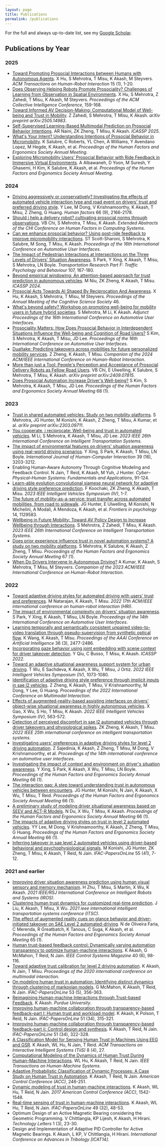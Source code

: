 ```yaml
---
layout: page
title: Publications
permalink: /publications
---
```


For the full and always up-to-date list, see my [Google Scholar](https://scholar.google.com/citations?user=03uSPzAAAAAJ).

## Publications by Year

### 2025
- [Toward Promoting Prosocial Interactions between Humans with Autonomous Agents](https://doi.org/10.1145/3746462). X Hu, S Mehrotra, T Misu, K Akash, M Steyvers. *ACM Transactions on Human-Robot Interaction* 15 (1), 1-20.
- [Does Observing Helping Robots Promote Prosociality? Challenges of Learning from Observation in Spatial Environments](https://doi.org/10.1145/3715928.3737476). X Hu, S Mehrotra, Z Zahedi, T Misu, K Akash, M Steyvers. *Proceedings of the ACM Collective Intelligence Conference*, 159-168.
- [Toward Informed AV Decision-Making: Computational Model of Well-being and Trust in Mobility](https://doi.org/10.48550/arXiv.2505.14983). Z Zahedi, S Mehrotra, T Misu, K Akash. *arXiv preprint arXiv:2505.14983*.
- [Self-Supervised Learning-Based Multimodal Prediction on Prosocial Behavior Intentions](https://doi.org/10.1109/ICASSP49660.2025.10890650). AR Naini, ZK Zheng, T Misu, K Akash. *ICASSP 2025*.
- [What's Your Intent? Understanding Intentions of Prosocial Behavior in Micromobility](https://doi.org/10.1177/10711813251370742). K Salubre, C Roberts, YL Chen, A Williams, Y Avendano Lopez, M Hegde, K Akash, et al. *Proceedings of the Human Factors and Ergonomics Society Annual Meeting*.
- [Exploring Micromobility Users' Prosocial Behavior with Ride Feedback in Immersive Virtual Environments](https://doi.org/10.1177/1071181325136937). A Albawaneh, D Yoon, M Suresh, Y Ghasemi, H Kim, K Salubre, K Akash, et al. *Proceedings of the Human Factors and Ergonomics Society Annual Meeting*.

### 2024
- [Driving aggressively or conservatively? Investigating the effects of automated vehicle interaction type and road event on drivers' trust and preferred driving style](https://doi.org/10.1177/00187208231181199). Y Lee, M Dong, V Krishnamoorthy, K Akash, T Misu, Z Zheng, G Huang. *Human factors* 66 (9), 2166-2178.
- [Should i help a delivery robot? cultivating prosocial norms through observations](https://doi.org/10.1145/3613905.365085). VB Chi, S Mehrotra, T Misu, K Akash. *Extended Abstracts of the CHI Conference on Human Factors in Computing Systems*.
- [Can we enhance prosocial behavior? Using post-ride feedback to improve micromobility interactions](https://doi.org/10.1145/3640792.3675739). ST Scott-Sharoni, S Mehrotra, K Salubre, M Song, T Misu, K Akash. *Proceedings of the 16th International Conference on Automotive User Interfaces*.
- [The Impact of Pedestrian Interactions at Intersections on the Three Levels of Drivers' Situation Awareness](https://doi.org/10.1016/j.trf.2024.08.023). S Park, Y Xing, K Akash, T Misu, S Mehrotra, LN Boyle. *Transportation Research Part F: Traffic Psychology and Behaviour* 107, 167-180.
- [Beyond empirical windowing: An attention-based approach for trust prediction in autonomous vehicles](https://doi.org/10.1109/ICASSP48485.2024.10446116). M Niu, ZK Zheng, K Akash, T Misu. *ICASSP 2024*.
- [Prosocial Acts Towards AI Shaped By Reciprocation And Awareness](https://doi.org/10.25602/GOLD.CogSci.2024.46). X Hu, K Akash, S Mehrotra, T Misu, M Steyvers. *Proceedings of the Annual Meeting of the Cognitive Science Society* 46.
- [What's beyond safety? Workshop on promoting well-being for mobility users in future hybrid societies](https://doi.org/10.1145/3670653.3670688). S Mehrotra, M Li, K Akash. *Adjunct Proceedings of the 16th International Conference on Automotive User Interfaces*.
- [Prosociality Matters: How Does Prosocial Behavior in Interdependent Situations Influence the Well-being and Cognition of Road Users?](https://doi.org/10.1145/3670653.3670672) S Kim, S Mehrotra, K Akash, T Misu, JD Lee. *Proceedings of the 16th International Conference on Automotive User Interfaces*.
- [Dualtake: Predicting takeovers across mobilities for future personalized mobility services](https://doi.org/10.1145/3610978.3640610). Z Zheng, K Akash, T Misu. *Companion of the 2024 ACM/IEEE International Conference on Human-Robot Interaction*.
- [More than just a Tool: People's Perception and Acceptance of Prosocial Delivery Robots as Fellow Road Users](https://doi.org/10.48550/arXiv.2409.07815). VB Chi, E Ulwelling, K Salubre, S Mehrotra, T Misu, K Akash. *arXiv preprint arXiv:2409.07815*.
- [Does Prosocial Automation Increase Driver's Well-being?](https://doi.org/10.1177/1071181324681155) S Kim, S Mehrotra, K Akash, T Misu, JD Lee. *Proceedings of the Human Factors and Ergonomics Society Annual Meeting* 68 (1).

### 2023
- [Trust in shared automated vehicles: Study on two mobility platforms](https://doi.org/10.48550/arXiv.2303.09711). S Mehrotra, JG Hunter, M Konishi, K Akash, Z Zheng, T Misu, A Kumar, et al. *arXiv preprint arXiv:2303.09711*.
- [You cooperate, i reciprocate: Well-being and trust in automated vehicles](https://doi.org/10.1109/ITSC57777.2023.10422275). M Li, S Mehrotra, K Akash, T Misu, JD Lee. *2023 IEEE 26th International Conference on Intelligent Transportation Systems*.
- [The impact of environmental features on drivers' situation awareness using real-world driving scenarios](https://doi.org/10.1080/10447318.2023.2241629). Y Xing, S Park, K Akash, T Misu, LN Boyle. *International Journal of Human–Computer Interaction* 39 (16), 3203-3212.
- Enabling Human‐Aware Autonomy Through Cognitive Modeling and Feedback Control. N Jain, T Reid, K Akash, M Yuh, J Hunter. *Cyber–Physical–Human Systems: Fundamentals and Applications*, 91-124.
- [Learn-able evolution convolutional siamese neural network for adaptive driving style preference prediction](https://doi.org/10.1109/IV55152.2023.10186593). F Koochaki, ZK Zheng, K Akash, T Misu. *2023 IEEE Intelligent Vehicles Symposium (IV)*, 1-7.
- [The future of mobility-as-a-service: trust transfer across automated mobilities, from road to sidewalk](https://doi.org/10.3389/fpsyg.2023.1129583). JG Hunter, E Ulwelling, M Konishi, N Michelini, A Modali, A Mendoza, K Akash, et al. *Frontiers in psychology* 14, 1129583.
- [Wellbeing in Future Mobility: Toward AV Policy Design to Increase Wellbeing through Interactions](https://doi.org/10.1109/ITSC57777.2023.10422194). S Mehrotra, Z Zahedi, T Misu, K Akash. *2023 IEEE 26th International Conference on Intelligent Transportation Systems*.
- [Does prior experience influence trust in novel automation systems? A study on two mobility platforms](https://doi.org/10.1177/1071181323671158). S Mehrotra, K Salubre, K Akash, Z Zheng, T Misu. *Proceedings of the Human Factors and Ergonomics Society Annual Meeting* 67 (1).
- [When Do Drivers Intervene In Autonomous Driving?](https://doi.org/10.1145/3568294.3580125) A Kumar, K Akash, S Mehrotra, T Misu, M Steyvers. *Companion of the 2023 ACM/IEEE International Conference on Human-Robot Interaction*.

### 2022
- [Toward adaptive driving styles for automated driving with users' trust and preferences](https://doi.org/10.1109/HRI53351.2022.9889313). M Natarajan, K Akash, T Misu. *2022 17th ACM/IEEE international conference on human-robot interaction (HRI)*.
- [The impact of environmental complexity on drivers' situation awareness](https://doi.org/10.1145/3543174.3546831). S Park, Y Xing, K Akash, T Misu, LN Boyle. *Proceedings of the 14th International Conference on Automotive User Interfaces*.
- [Learning temporally and semantically consistent unpaired video-to-video translation through pseudo-supervision from synthetic optical flow](https://doi.org/10.1609/aaai.v36i3.20148). K Wang, K Akash, T Misu. *Proceedings of the AAAI Conference on Artificial Intelligence* 36 (3), 2477-2486.
- [Incorporating gaze behavior using joint embedding with scene context for driver takeover detection](https://doi.org/10.1109/ICASSP43922.2022.9747779). Y Qiu, C Busso, T Misu, K Akash. *ICASSP 2022*.
- [Toward an adaptive situational awareness support system for urban driving](https://doi.org/10.1109/IV51971.2022.9827205). T Wu, E Sachdeva, K Akash, X Wu, T Misu, J Ortiz. *2022 IEEE Intelligent Vehicles Symposium (IV)*, 1073-1080.
- [Identification of adaptive driving style preference through implicit inputs in sae l2 vehicles](https://doi.org/10.1145/3536221.3556637). Z Zheng, K Akash, T Misu, V Krishnamoorthy, M Dong, Y Lee, G Huang. *Proceedings of the 2022 International Conference on Multimodal Interaction*.
- [Effects of augmented-reality-based assisting interfaces on drivers' object-wise situational awareness in highly autonomous vehicles](https://doi.org/10.1109/IV51971.2022.9827008). X Gao, X Wu, S Ho, T Misu, K Akash. *2022 IEEE Intelligent Vehicles Symposium (IV)*, 563-572.
- [Detection of perceived discomfort in sae l2 automated vehicles through driver takeovers and physiological spikes](https://doi.org/10.1109/ITSC55140.2022.9922161). ZK Zheng, K Akash, T Misu. *2022 IEEE 25th international conference on intelligent transportation systems*.
- [Investigating users' preferences in adaptive driving styles for level 2 driving automation](https://doi.org/10.1145/3543174.3546088). Z Sajedinia, K Akash, Z Zheng, T Misu, M Dong, V Krishnamoorthy, et al. *Proceedings of the 14th international conference on automotive user interfaces*.
- [Investigating the impact of context and environment on driver's situation awareness](https://doi.org/10.1177/1071181322661317). Y Xing, S Park, K Akash, X Wu, T Misu, LN Boyle. *Proceedings of the Human Factors and Ergonomics Society Annual Meeting* 66 (1).
- [The interaction gap: A step toward understanding trust in autonomous vehicles between encounters](https://doi.org/10.1177/1071181322661311). JG Hunter, M Konishi, N Jain, K Akash, X Wu, T Misu, T Reid. *Proceedings of the Human Factors and Ergonomics Society Annual Meeting* 66 (1).
- [A preliminary study of modeling driver situational awareness based on SEEV and ACT-R Models](https://doi.org/10.1177/1071181322661246). N Du, X Wu, T Misu, K Akash. *Proceedings of the Human Factors and Ergonomics Society Annual Meeting* 66 (1).
- [The impacts of adaptive driving styles on trust in level 2 automated vehicles](https://doi.org/10.1177/1071181322661327). YY Lee, M Dong, V Krishnamoorthy, K Akash, Z Zheng, T Misu, G Huang. *Proceedings of the Human Factors and Ergonomics Society Annual Meeting* 66 (1).
- [Inferring takeover in sae level 2 automated vehicles using driver-based behavioral and psychophysiological signals](https://doi.org/10.1016/j.ifacol.2023.01.095). M Konishi, JG Hunter, ZK Zheng, T Misu, K Akash, T Reid, N Jain. *IFAC-PapersOnLine* 55 (41), 7-12.

### 2021 and earlier
- [Improving driver situation awareness prediction using human visual sensory and memory mechanism](https://doi.org/10.1109/IROS51168.2021.9636112). H Zhu, T Misu, S Martin, X Wu, K Akash. *2021 IEEE/RSJ International Conference on Intelligent Robots and Systems (IROS)*.
- [Clustering human trust dynamics for customized real-time prediction](https://doi.org/10.1109/ITSC48978.2021.9565016). J Liu, K Akash, T Misu, X Wu. *2021 ieee international intelligent transportation systems conference (ITSC)*.
- [The effect of augmented reality cues on glance behavior and driver-initiated takeover on SAE Level 2 automated-driving](https://doi.org/10.1177/1071181321651194). N de Oliveira Faria, C Merenda, R Greatbatch, K Tanous, C Suga, K Akash, et al. *Proceedings of the Human Factors and Ergonomics Society Annual Meeting* 65 (1).
- [Human trust-based feedback control: Dynamically varying automation transparency to optimize human-machine interactions](https://doi.org/10.1109/MCS.2020.3019151). K Akash, G McMahon, T Reid, N Jain. *IEEE Control Systems Magazine* 40 (6), 98-116.
- [Toward adaptive trust calibration for level 2 driving automation](https://doi.org/10.1145/3382507.3418885). K Akash, N Jain, T Misu. *Proceedings of the 2020 international conference on multimodal interaction*.
- [On modeling human trust in automation: Identifying distinct dynamics through clustering of markovian models](https://doi.org/10.1016/j.ifacol.2021.04.113). G McMahon, K Akash, T Reid, N Jain. *IFAC-PapersOnLine* 53 (5), 356-363.
- [Reimagining Human-machine Interactions through Trust-based Feedback](https://doi.org/10.25394/PGS.14401658.v1). K Akash. *Purdue University*.
- [Improving human-machine collaboration through transparency-based feedback–part I: Human trust and workload model](https://doi.org/10.1016/j.ifacol.2019.01.028). K Akash, K Polson, T Reid, N Jain. *IFAC-PapersOnLine* 51 (34), 315-321.
- [Improving human-machine collaboration through transparency-based feedback–part ii: Control design and synthesis](https://doi.org/10.1016/j.ifacol.2019.01.026). K Akash, T Reid, N Jain. *IFAC-PapersOnLine* 51 (34), 322-328.
- [A Classification Model for Sensing Human Trust in Machines Using EEG and GSR](https://doi.org/10.1145/3132743). K Akash, WL Hu, N Jain, T Reid. *ACM Transactions on Interactive Intelligent Systems (TiiS)* 8 (4), 27.
- [Computational Modeling of the Dynamics of Human Trust During Human–Machine Interactions](https://doi.org/10.1109/THMS.2018.2874188). WL Hu, K Akash, T Reid, N Jain. *IEEE Transactions on Human-Machine Systems*.
- [Adaptive Probabilistic Classification of Dynamic Processes: A Case Study on Human Trust in Automation](https://doi.org/10.23919/ACC.2018.8431132). K Akash, T Reid, N Jain. *American Control Conference (ACC)*, 246-251.
- [Dynamic modeling of trust in human-machine interactions](https://doi.org/10.23919/ACC.2017.7963172). K Akash, WL Hu, T Reid, N Jain. *2017 American Control Conference (ACC)*, 1542-1548.
- [Real-time sensing of trust in human-machine interactions](https://doi.org/10.1016/j.ifacol.2016.12.188). K Akash, WL Hu, T Reid, N Jain. *IFAC-PapersOnLine* 49 (32), 48-53.
- Optimum Design of an Active Magnetic Bearing considering the Geometric Programming. V Chittlangia, KP Lijesh, K Akash, H Hirani. *Technology Letters* 1 (3), 23-30.
- Design and Implementation of Adaptive PID Controller for Active Magnetic Bearings. K Akash, L KP, V Chittlangia, H Hirani. *International Conference on Advances in Tribology [ICAT14]*.